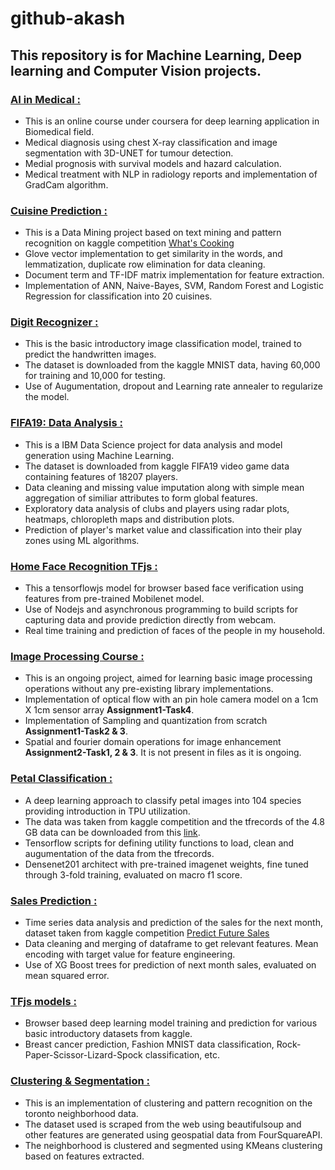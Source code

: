 # github-akash

## This repository is for Machine Learning, Deep learning and Computer Vision projects.

### [AI in Medical :](https://github.com/rawakash66/github-akash/tree/master/AI%20in%20Medical)
- This is an online course under coursera for deep learning application in Biomedical field.
- Medical diagnosis using chest X-ray classification and image segmentation with 3D-UNET for tumour detection.
- Medial prognosis with survival models and hazard calculation.
- Medical treatment with NLP in radiology reports and implementation of GradCam algorithm.

### [Cuisine Prediction :](https://github.com/rawakash66/github-akash/tree/master/Cuisine%20Prediction)
- This is a Data Mining project based on text mining and pattern recognition on kaggle competition [What's Cooking](https://www.kaggle.com/c/whats-cooking/overview)
- Glove vector implementation to get similarity in the words, and lemmatization, duplicate row elimination for data cleaning.
- Document term and TF-IDF matrix implementation for feature extraction.
- Implementation of ANN, Naive-Bayes, SVM, Random Forest and Logistic Regression for classification into 20 cuisines.

### [Digit Recognizer :](https://github.com/rawakash66/github-akash/tree/master/Digit%20Recognizer)
- This is the basic introductory image classification model, trained to predict the handwritten images.
- The dataset is downloaded from the kaggle MNIST data, having 60,000 for training and 10,000 for testing.
- Use of Augumentation, dropout and Learning rate annealer to regularize the model.

### [FIFA19: Data Analysis :](https://github.com/rawakash66/github-akash/tree/master/FIFA%2019:%20Data%20Analysis)
- This is a IBM Data Science project for data analysis and model generation using Machine Learning.
- The dataset is downloaded from kaggle FIFA19 video game data containing features of 18207 players.
- Data cleaning and missing value imputation along with simple mean aggregation of similiar attributes to form global features.
- Exploratory data analysis of clubs and players using radar plots, heatmaps, chloropleth maps and distribution plots.
- Prediction of player's market value and classification into their play zones using ML algorithms.

### [Home Face Recognition TFjs :](https://github.com/rawakash66/github-akash/tree/master/HomeFaceRecognition%20TFjs)
- This a tensorflowjs model for browser based face verification using features from pre-trained Mobilenet model.
- Use of Nodejs and asynchronous programming to build scripts for capturing data and provide prediction directly from webcam.
- Real time training and prediction of faces of the people in my household.

### [Image Processing Course :](https://github.com/rawakash66/github-akash/tree/master/Image%20Processing%20course)
- This is an ongoing project, aimed for learning basic image processing operations without any pre-existing library implementations.
- Implementation of optical flow with an pin hole camera model on a 1cm X 1cm sensor array **Assignment1-Task4**.
- Implementation of Sampling and quantization from scratch **Assignment1-Task2 & 3**.
- Spatial and fourier domain operations for image enhancement **Assignment2-Task1, 2 & 3**. It is not present in files as it is ongoing.

### [Petal Classification :](https://github.com/rawakash66/github-akash/tree/master/Petal%20Classification)
- A deep learning approach to classify petal images into 104 species providing introduction in TPU utilization.
- The data was taken from kaggle competition and the tfrecords of the 4.8 GB data can be downloaded from this [link](https://www.kaggle.com/c/tpu-getting-started/data).
- Tensorflow scripts for defining utility functions to load, clean and augumentation of the data from the tfrecords.
- Densenet201 architect with pre-trained imagenet weights, fine tuned through 3-fold training, evaluated on macro f1 score.

### [Sales Prediction :](https://github.com/rawakash66/github-akash/tree/master/Sales%20Prediction)
- Time series data analysis and prediction of the sales for the next month, dataset taken from kaggle competition [Predict Future Sales](https://www.kaggle.com/c/competitive-data-science-predict-future-sales/data)
- Data cleaning and merging of dataframe to get relevant features. Mean encoding with target value for feature engineering.
- Use of XG Boost trees for prediction of next month sales, evaluated on mean squared error.

### [TFjs models :](https://github.com/rawakash66/github-akash/tree/master/TFjs%20models)
- Browser based deep learning model training and prediction for various basic introductory datasets from kaggle.
- Breast cancer prediction, Fashion MNIST data classification, Rock-Paper-Scissor-Lizard-Spock classification, etc.

### [Clustering & Segmentation :](https://github.com/rawakash66/github-akash/blob/master/Segmenting_and_clustering.ipynb)
- This is an implementation of clustering and pattern recognition on the toronto neighborhood data.
- The dataset used is scraped from the web using beautifulsoup and other features are generated using geospatial data from FourSquareAPI.
- The neighborhood is clustered and segmented using KMeans clustering based on features extracted.
